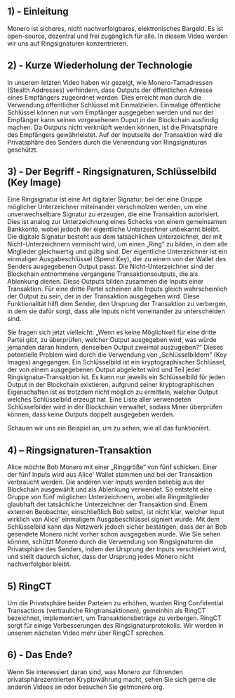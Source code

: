 ## 1) - Einleitung

Monero ist sicheres, nicht nachverfolgbares, elektronisches Bargeld. Es ist open-source, dezentral und frei zugänglich für alle.
In diesem Video werden wir uns auf Ringsignaturen konzentrieren.
 
## 2) - Kurze Wiederholung der Technologie

In unserem letzten Video haben wir gezeigt, wie Monero-Tarnadressen (Stealth Addresses) verhindern, dass Outputs der öffentlichen Adresse eines Empfängers zugeordnet werden.
Dies erreicht man durch die Verwendung öffentlicher Schlüssel mit Einmalzielen.
Einmalige öffentliche Schlüssel können nur vom Empfänger ausgegeben werden und nur der Empfänger kann seinen vorgesehenen Ouput in der Blockchain ausfindig machen.
Da Outputs nicht verknüpft werden können, ist die Privatsphäre des Empfängers gewährleistet.
Auf der Inputseite der Transaktion wird die Privatsphäre des Senders durch die Verwendung von Ringsignaturen geschützt.

## 3) - Der Begriff - Ringsignaturen, Schlüsselbild (Key Image)

Eine Ringsignatur ist eine Art digitaler Signatur, bei der eine Gruppe möglicher Unterzeichner miteinander verschmolzen werden, um eine unverwechselbare Signatur zu erzeugen, die eine Transaktion autorisiert.
Dies ist analog zur Unterzeichnung eines Schecks von einem gemeinsamen Bankkonto, wobei jedoch der eigentliche Unterzeichner unbekannt bleibt.
Die digitale Signatur besteht aus dem tatsächlichen Unterzeichner, der mit Nicht-Unterzeichnern vermischt wird, um einen „Ring“ zu bilden, in dem alle Mitglieder gleichwertig und gültig sind.
Der eigentliche Unterzeichner ist ein einmaliger Ausgabeschlüssel (Spend Key), der zu einem von der Wallet des Senders ausgegebenen Output passt.
Die Nicht-Unterzeichner sind der Blockchain entnommene vergangene Transaktionsoutputs, die als Ablenkung dienen.
Diese Outputs bilden zusammen die Inputs einer Transaktion.
Für eine dritte Partei scheinen alle Inputs gleich wahrscheinlich der Output zu sein, der in der Transaktion ausgegeben wird.
Diese Funktionalität hilft dem Sender, den Ursprung der Transaktion zu verbergen, in dem sie dafür sorgt, dass alle Inputs nicht voneinander zu unterscheiden sind.

Sie fragen sich jetzt vielleicht: „Wenn es keine Möglichkeit für eine dritte Partei gibt, zu überprüfen, welcher Output ausgegeben wird, was würde jemanden daran hindern, denselben Output zweimal auszugeben?“
Dieses potentielle Problem wird durch die Verwendung von „Schlüsselbildern“ (Key Images) angegangen.
Ein Schlüsselbild ist ein kryptographischer Schlüssel, der von einem ausgegebenen Output abgeleitet wird und Teil jeder Ringsignatur-Transaktion ist.
Es kann nur jeweils ein Schlüsselbild für jeden Output in der Blockchain existieren, aufgrund seiner kryptographischen Eigenschaften ist es trotzdem nicht möglich zu ermitteln, welcher Output welches Schlüsselbild erzeugt hat.
Eine Liste aller verwendeten Schlüsselbilder wird in der Blockchain verwaltet, sodass Miner überprüfen können, dass keine Outputs doppelt ausgegeben werden.

Schauen wir uns ein Beispiel an, um zu sehen, wie all das funktioniert.

## 4) – Ringsignaturen-Transaktion

Alice möchte Bob Monero mit einer „Ringgröße“ von fünf schicken.
Einer der fünf Inputs wird aus Alice' Wallet stammen und bei der Transaktion verbraucht werden.
Die anderen vier Inputs werden beliebig aus der Blockchain ausgewählt und als Ablenkung verwendet.
So entsteht eine Gruppe von fünf möglichen Unterzeichnern, wobei alle Ringmitglieder glaubhaft der tatsächliche Unterzeichner der Transaktion sind.
Einem externen Beobachter, einschließlich Bob selbst, ist nicht klar, welcher Input wirklich von Alice' einmaligem Ausgabeschlüssel signiert wurde.
Mit dem Schlüsselbild kann das Netzwerk jedoch sicher bestätigen, dass der an Bob gesendete Monero nicht vorher schon ausgegeben wurde.
Wie Sie sehen können, schützt Monero durch die Verwendung von Ringsignaturen die Privatsphäre des Senders, indem der Ursprung der Inputs verschleiert wird, und stellt dadurch sicher, dass der Ursprung jedes Monero nicht nachverfolgbar bleibt.

## 5) RingCT

Um die Privatsphäre beider Parteien zu erhöhen, wurden Ring Confidential Transactions (vertrauliche Ringtransaktionen), gemeinhin als RingCT bezeichnet, implementiert, um Transaktionsbeträge zu verbergen.
RingCT sorgt für einige Verbesserungen des Ringsignaturprotokolls.
Wir werden in unserem nächsten Video mehr über RingCT sprechen.

## 6) - Das Ende?

Wenn Sie interessiert daran sind, was Monero zur führenden privatsphärezentrierten Kryptowährung macht, sehen Sie sich gerne die anderen Videos an oder besuchen Sie getmonero.org.
